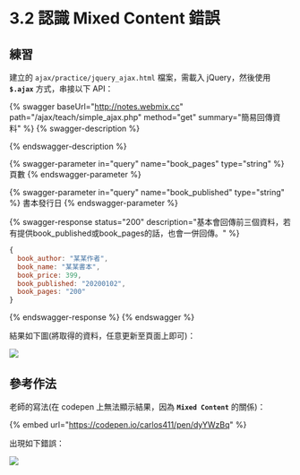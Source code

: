 # 3.2 認識 Mixed Content 錯誤

## 練習

建立的 `ajax/practice/jquery_ajax.html` 檔案，需載入 jQuery，然後使用 **`$.ajax`** 方式，串接以下 API：

{% swagger baseUrl="http://notes.webmix.cc" path="/ajax/teach/simple_ajax.php" method="get" summary="簡易回傳資料" %}
{% swagger-description %}

{% endswagger-description %}

{% swagger-parameter in="query" name="book_pages" type="string" %}
頁數
{% endswagger-parameter %}

{% swagger-parameter in="query" name="book_published" type="string" %}
書本發行日
{% endswagger-parameter %}

{% swagger-response status="200" description="基本會回傳前三個資料，若有提供book_published或book_pages的話，也會一併回傳。" %}
```javascript
{
  book_author: "某某作者",
  book_name: "某某書本",
  book_price: 399,
  book_published: "20200102",
  book_pages: "200"
}
```
{% endswagger-response %}
{% endswagger %}



結果如下圖(將取得的資料，任意更新至頁面上即可)：

![](../.gitbook/assets/ajax\_simple.png)



## 參考作法

老師的寫法(在 codepen 上無法顯示結果，因為 **`Mixed Content`** 的關係)：

{% embed url="https://codepen.io/carlos411/pen/dyYWzBq" %}

出現如下錯誤：

![](../.gitbook/assets/mixed\_content.png)
